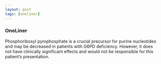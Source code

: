 ```yaml
---
layout: post
tags: [oneliner]
---
```



### OneLiner

Phosphoribosyl pyrophosphate is a crucial precursor for purine nucleotides and may be decreased in patients with G6PD deficiency. However, it does not have clinically significant effects and would not be responsible for this patient’s presentation.

